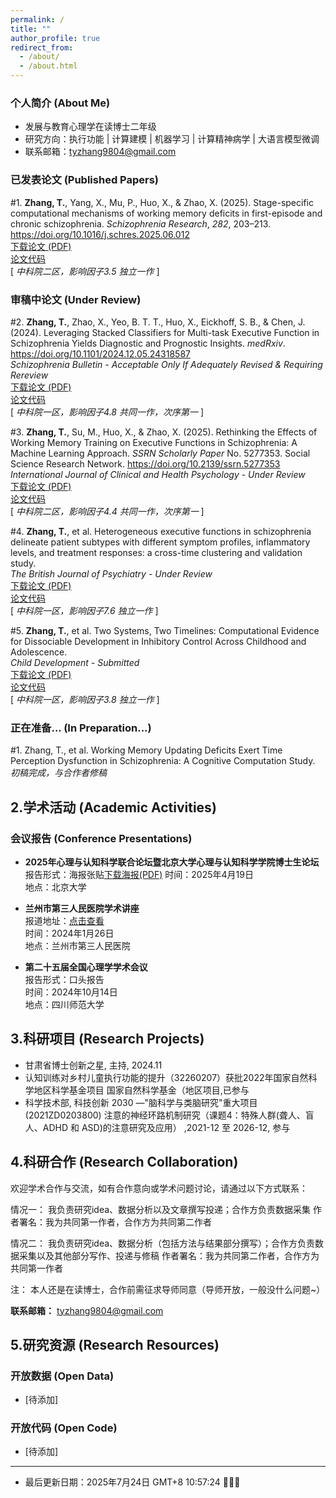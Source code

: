```yaml
---
permalink: /
title: ""
author_profile: true
redirect_from: 
  - /about/
  - /about.html
---
```


### 个人简介 (About Me)
- 发展与教育心理学在读博士二年级
- 研究方向：执行功能 | 计算建模 | 机器学习 | 计算精神病学 | 大语言模型微调
- 联系邮箱：tyzhang9804@gmail.com

### 已发表论文 (Published Papers)
#1. **Zhang, T.**, Yang, X., Mu, P., Huo, X., & Zhao, X. (2025). Stage-specific computational mechanisms of working memory deficits in first-episode and chronic schizophrenia. *Schizophrenia Research*, *282*, 203–213. https://doi.org/10.1016/j.schres.2025.06.012  
   [下载论文 (PDF)](https://tyzhang98.github.io/zhang/files/paper1.pdf)<br>
   [论文代码](https://github.com/tyzhang98/Two-back-task-HDDM)<br> 
   [ *中科院二区，影响因子3.5*
   *独立一作* ]

### 审稿中论文 (Under Review)
#2. **Zhang, T.**, Zhao, X., Yeo, B. T. T., Huo, X., Eickhoff, S. B., & Chen, J. (2024). Leveraging Stacked Classifiers for Multi-task Executive Function in Schizophrenia Yields Diagnostic and Prognostic Insights. *medRxiv*. https://doi.org/10.1101/2024.12.05.24318587  <br>
   *Schizophrenia Bulletin - Acceptable Only If Adequately Revised & Requiring Rereview*<br>
   [下载论文 (PDF)](https://tyzhang98.github.io/zhang/files/paper2.pdf)<br>
   [论文代码](https://doi.org/10.6084/m9.figshare.26086594.v1)<br>
   [ *中科院一区，影响因子4.8*
   *共同一作，次序第一* ]

#3. **Zhang, T.**, Su, M., Huo, X., & Zhao, X. (2025). Rethinking the Effects of Working Memory Training on Executive Functions in Schizophrenia: A Machine Learning Approach. *SSRN Scholarly Paper* No. 5277353. Social Science Research Network. https://doi.org/10.2139/ssrn.5277353<br>
  *International Journal of Clinical and Health Psychology - Under Review*<br>
  [下载论文 (PDF)](https://tyzhang98.github.io/zhang/files/paper3.pdf)<br>
  [论文代码](https://github.com/tyzhang98/ML-PsyExecShift)<br>
  [ *中科院二区，影响因子4.4*
  *共同一作，次序第一* ]

#4. **Zhang, T.**, et al. Heterogeneous executive functions in schizophrenia delineate patient subtypes with different symptom profiles, inflammatory levels, and treatment responses: a cross-time clustering and validation study.<br>
  *The British Journal of Psychiatry - Under Review*<br>
  [下载论文 (PDF)](https://tyzhang98.github.io/zhang/files/paper4.pdf)<br>
  [论文代码](https://github.com/tyzhang98/Code_Heterogeneous_EFs_in_SCZ)<br>
  [ *中科院一区，影响因子7.6*
  *独立一作* ]

#5. **Zhang, T.**, et al. Two Systems, Two Timelines: Computational Evidence for Dissociable Development in Inhibitory Control Across Childhood and Adolescence.<br>
  *Child Development - Submitted*<br>
  [下载论文 (PDF)](https://tyzhang98.github.io/zhang/files/paper5.pdf)<br>
  [论文代码](https://github.com/tyzhang98/inhibitory-control-dev-cogmodel-code)<br>
  [ *中科院一区，影响因子3.8*
  *独立一作* ]

### 正在准备... (In Preparation...)
#1. Zhang, T., et al. Working Memory Updating Deficits Exert Time Perception Dysfunction in Schizophrenia: A Cognitive Computation Study.<br>
  *初稿完成，与合作者修稿*


## 2.学术活动 (Academic Activities)

### 会议报告 (Conference Presentations)
- **2025年心理与认知科学联合论坛暨北京大学心理与认知科学学院博士生论坛**  
  报告形式：海报张贴[下载海报(PDF)](https://tyzhang98.github.io/zhang/files/slides1.pdf)
  时间：2025年4月19日  
  地点：北京大学
- **兰州市第三人民医院学术讲座**  
  报道地址：[点击查看](https://mp.weixin.qq.com/s/9FDqAlwUzW0x5VWXVVJ02g?scene=1)<br>
  时间：2024年1月26日  
  地点：兰州市第三人民医院

- **第二十五届全国心理学学术会议**  
  报告形式：口头报告  
  时间：2024年10月14日  
  地点：四川师范大学

## 3.科研项目 (Research Projects)
- 甘肃省博士创新之星, 主持, 2024.11
- 认知训练对乡村儿童执行功能的提升（32260207）获批2022年国家自然科学地区科学基金项目
国家自然科学基金（地区项目,已参与
- 科学技术部, 科技创新 2030 —"脑科学与类脑研究"重大项目 (2021ZD0203800) 注意的神经环路机制研究（课题4：特殊人群(聋人、盲人、ADHD 和 ASD)的注意研究及应用）
,2021-12 至 2026-12, 参与


## 4.科研合作 (Research Collaboration)

欢迎学术合作与交流，如有合作意向或学术问题讨论，请通过以下方式联系：

情况一： 我负责研究idea、数据分析以及文章撰写投递；合作方负责数据采集
作者署名：我为共同第一作者，合作方为共同第二作者

情况二： 我负责研究idea、数据分析（包括方法与结果部分撰写）；合作方负责数据采集以及其他部分写作、投递与修稿
作者署名：我为共同第二作者，合作方为共同第一作者

注： 本人还是在读博士，合作前需征求导师同意（导师开放，一般没什么问题~）

**联系邮箱：** tyzhang9804@gmail.com


## 5.研究资源 (Research Resources)


### 开放数据 (Open Data)
- [待添加]

### 开放代码 (Open Code)
- [待添加]

---
- 最后更新日期：2025年7月24日 GMT+8 10:57:24 🏃🏃🏃